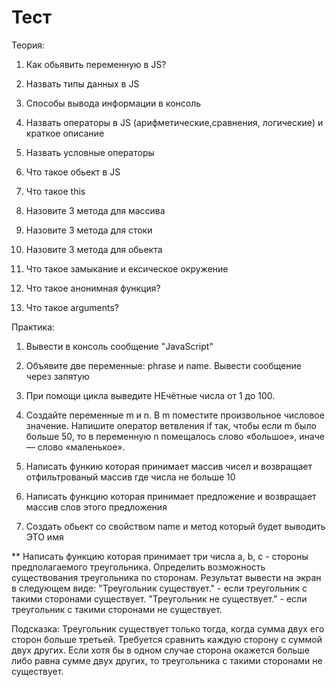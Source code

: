 # Тест

Теория:

1. Как обьявить переменную в JS?

2. Назвать типы данных в JS

3. Способы вывода информации в консоль

4. Назвать операторы в JS (арифметические,сравнения, логические) и краткое описание

5. Назвать условные операторы

6. Что такое обьект в JS

7. Что такое this

8. Назовите 3 метода для массива

9. Назовите 3 метода для стоки

10. Назовите 3 метода для обьекта

11. Что такое замыкание и ексическое окружение

12. Что такое анонимная функция?

13. Что такое arguments?

Практика:

1. Вывести в консоль сообщение "JavaScript"

2. Объявите две переменные: phrase и name.
   Вывести сообщение через запятую

3. При помощи цикла выведите НЕчётные числа от 1 до 100.

4. Создайте переменные m и n. В m поместите произвольное числовое значение. Напишите оператор ветвления if так, чтобы если m было больше 50, то в переменную n помещалось слово «большое», иначе — слово «маленькое».

5. Написать функию которая принимает массив чисел и возвращает отфильтрованый массив где числа не больше 10

6. Написать функцию которая принимает предложение и возвращает массив слов этого предложения

7. Создать обьект со свойством name и метод который будет выводить ЭТО имя

\*\* Написать функцию которая принимает три числа а, b, c - стороны предполагаемого треугольника.
Определить возможность существования треугольника по сторонам.
Результат вывести на экран в следующем виде:
"Треугольник существует." - если треугольник с такими сторонами существует.
"Треугольник не существует." - если треугольник с такими сторонами не существует.

Подсказка:
Треугольник существует только тогда, когда сумма двух его сторон больше третьей.
Требуется сравнить каждую сторону с суммой двух других.
Если хотя бы в одном случае сторона окажется больше либо равна сумме двух других, то треугольника с такими сторонами не существует.
